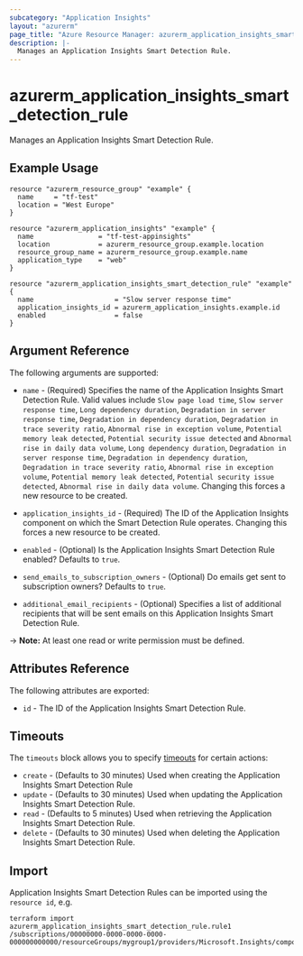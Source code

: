 ```yaml
---
subcategory: "Application Insights"
layout: "azurerm"
page_title: "Azure Resource Manager: azurerm_application_insights_smart_detection_rule"
description: |-
  Manages an Application Insights Smart Detection Rule.
---
```


# azurerm_application_insights_smart_detection_rule

Manages an Application Insights Smart Detection Rule.

## Example Usage

```hcl
resource "azurerm_resource_group" "example" {
  name     = "tf-test"
  location = "West Europe"
}

resource "azurerm_application_insights" "example" {
  name                = "tf-test-appinsights"
  location            = azurerm_resource_group.example.location
  resource_group_name = azurerm_resource_group.example.name
  application_type    = "web"
}

resource "azurerm_application_insights_smart_detection_rule" "example" {
  name                    = "Slow server response time"
  application_insights_id = azurerm_application_insights.example.id
  enabled                 = false
}
```

## Argument Reference

The following arguments are supported:

* `name` - (Required) Specifies the name of the Application Insights Smart Detection Rule. Valid values include `Slow page load time`, `Slow server response time`, `Long dependency duration`, `Degradation in server response time`, `Degradation in dependency duration`, `Degradation in trace severity ratio`, `Abnormal rise in exception volume`, `Potential memory leak detected`, `Potential security issue detected` and `Abnormal rise in daily data volume`, `Long dependency duration`, `Degradation in server response time`, `Degradation in dependency duration`, `Degradation in trace severity ratio`, `Abnormal rise in exception volume`, `Potential memory leak detected`, `Potential security issue detected`, `Abnormal rise in daily data volume`.  Changing this forces a new resource to be created.

* `application_insights_id` - (Required) The ID of the Application Insights component on which the Smart Detection Rule operates. Changing this forces a new resource to be created.

* `enabled` - (Optional) Is the Application Insights Smart Detection Rule enabled? Defaults to `true`.

* `send_emails_to_subscription_owners` - (Optional) Do emails get sent to subscription owners? Defaults to `true`.

* `additional_email_recipients` - (Optional) Specifies a list of additional recipients that will be sent emails on this Application Insights Smart Detection Rule.

-> **Note:** At least one read or write permission must be defined.

## Attributes Reference

The following attributes are exported:

* `id` - The ID of the Application Insights Smart Detection Rule.

## Timeouts

The `timeouts` block allows you to specify [timeouts](https://www.terraform.io/language/resources/syntax#operation-timeouts) for certain actions:

* `create` - (Defaults to 30 minutes) Used when creating the Application Insights Smart Detection Rule
* `update` - (Defaults to 30 minutes) Used when updating the Application Insights Smart Detection Rule.
* `read` - (Defaults to 5 minutes) Used when retrieving the Application Insights Smart Detection Rule.
* `delete` - (Defaults to 30 minutes) Used when deleting the Application Insights Smart Detection Rule.

## Import

Application Insights Smart Detection Rules can be imported using the `resource id`, e.g.

```shell
terraform import azurerm_application_insights_smart_detection_rule.rule1 /subscriptions/00000000-0000-0000-0000-000000000000/resourceGroups/mygroup1/providers/Microsoft.Insights/components/mycomponent1/smartDetectionRule/myrule1
```
